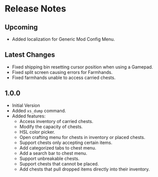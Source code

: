 ﻿# Release Notes

## Upcoming

- Added localization for Generic Mod Config Menu.

## Latest Changes

- Fixed shipping bin resetting cursor position when using a Gamepad.
- Fixed split screen causing errors for Farmhands.
- Fixed farmhands unable to access carried chests.

## 1.0.0

- Initial Version
- Added `xs_dump` command.
- Added features:
    - Access inventory of carried chests.
    - Modify the capacity of chests.
    - HSL color picker.
    - Open crafting menu for chests in inventory or placed chests.
    - Support chests only accepting certain items.
    - Add categorized tabs to chest menu.
    - Add a search bar to chest menu.
    - Support unbreakable chests.
    - Support chests that cannot be placed.
    - Add chests that pull dropped items directly into their inventory.